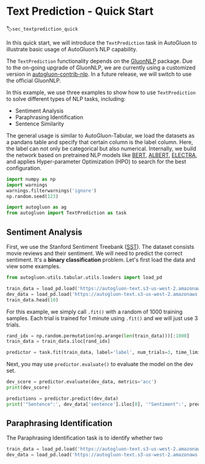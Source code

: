 # Text Prediction - Quick Start
:label:`sec_textprediction_quick`

In this quick start, we will introduce the `TextPrediction` task in AutoGluon to illustrate basic usage of AutoGluon’s NLP capability.

The `TextPrediction` functionality depends on the [GluonNLP](https://gluon-nlp.mxnet.io/) package. 
Due to the on-going upgrade of GluonNLP, we are currently using a customized version in [autogluon-contrib-nlp](https://github.com/sxjscience/autogluon-contrib-nlp.git). In a future release, we will switch to use the official GluonNLP.

In this example, we use three examples to show how to use `TextPrediction` to solve different types of NLP tasks, including:
- Sentiment Analysis
- Paraphrasing Identification
- Sentence Similarity

The general usage is similar to AutoGluon-Tabular, we load the datasets as a pandans table and specify that certain column is the label column. Here, the label can not only be categorical but also numerical. Internally, we build the network based on pretrained NLP models like [BERT](https://arxiv.org/pdf/1810.04805.pdf), [ALBERT](https://arxiv.org/pdf/1909.11942.pdf), [ELECTRA](https://openreview.net/pdf?id=r1xMH1BtvB), and applies Hyper-parameter Optimization (HPO) to search for the best configuration.


```python
import numpy as np
import warnings
warnings.filterwarnings('ignore')
np.random.seed(123)

import autogluon as ag
from autogluon import TextPrediction as task
```

## Sentiment Analysis

First, we use the Stanford Sentiment Treebank ([SST](https://nlp.stanford.edu/sentiment/)).
The dataset consists movie reviews and their sentiment. We will need to predict the correct sentiment. It's a **binary classification** problem. Let's first load the data and view some examples.


```python
from autogluon.utils.tabular.utils.loaders import load_pd

train_data = load_pd.load('https://autogluon-text.s3-us-west-2.amazonaws.com/glue/sst/train.parquet')
dev_data = load_pd.load('https://autogluon-text.s3-us-west-2.amazonaws.com/glue/sst/dev.parquet')
train_data.head(10)
```

For this example, we simply call `.fit()` with a random of 1000 training samples. Each trial is trained for 1 minute using `.fit()` and we will just use 3 trials.


```python
rand_idx = np.random.permutation(np.arange(len(train_data)))[:1000]
train_data = train_data.iloc[rand_idx]

predictor = task.fit(train_data, label='label', num_trials=3, time_limits=60)
```

Next, you may use `predictor.evaluate()` to evaluate the model on the dev set.


```python
dev_score = predictor.evaluate(dev_data, metrics='acc')
print(dev_score)
```


```python
predictions = predictor.predict(dev_data)
print('"Sentence":', dev_data['sentence'].iloc[0], '"Sentiment":', predictions[0])
```

## Paraphrasing Identification

The Paraphrasing Identification task is to identify whether two 


```python
train_data = load_pd.load('https://autogluon-text.s3-us-west-2.amazonaws.com/glue/mrpc/train.parquet')
dev_data = load_pd.load('https://autogluon-text.s3-us-west-2.amazonaws.com/glue/mrpc/dev.parquet')
```

